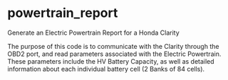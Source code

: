 # powertrain_report
Generate an Electric Powertrain Report for a Honda Clarity

The purpose of this code is to communicate with the Clarity through the OBD2 port, and read parameters associated with the Electric Powertrain.  These parameters include the HV Battery Capacity, as well as detailed information about each individual battery cell (2 Banks of 84 cells).
